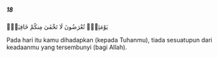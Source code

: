 ##### 18

<span class="ayah">يَوْمَئِذٍۢ تُعْرَضُونَ لَا تَخْفَىٰ مِنكُمْ خَافِيَةٌۭ</span>

<span class="ayah_translation">Pada hari itu kamu dihadapkan (kepada Tuhanmu), tiada sesuatupun dari keadaanmu yang tersembunyi (bagi Allah).</span>
